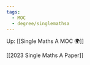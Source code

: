 ```yaml
---
tags:
  - MOC
  - degree/singlemathsa
---
```

Up: [[Single Maths A MOC 🌍]]

[[2023 Single Maths A Paper]]
